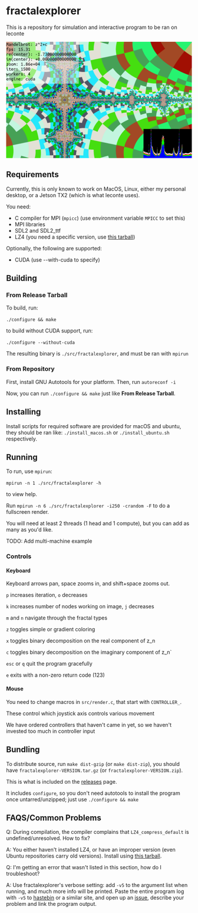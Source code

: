 # fractalexplorer

This is a repository for simulation and interactive program to be ran on leconte

![usage image](picture_0.png)

## Requirements

Currently, this is only known to work on MacOS, Linux, either my personal desktop, or a Jetson TX2 (which is what leconte uses).

You need:

  * C compiler for MPI (`mpicc`) (use environment variable `MPICC` to set this)
  * MPI libraries
  * SDL2 and SDL2_ttf
  * LZ4 (you need a specific version, use [this tarball](https://github.com/lz4/lz4/archive/v1.7.5.tar.gz))

Optionally, the following are supported:

 * CUDA (use --with-cuda to specify)


## Building

### From Release Tarball

To build, run:

`./configure && make`

to build without CUDA support, run:

`./configure --without-cuda`

The resulting binary is `./src/fractalexplorer`, and must be ran with `mpirun`

### From Repository

First, install GNU Autotools for your platform. Then, run `autoreconf -i`

Now, you can run `./configure && make` just like **From Release Tarball**.


## Installing

Install scripts for required software are provided for macOS and ubuntu, they should be ran like: `./install_macos.sh` or `./install_ubuntu.sh` respectively.


## Running

To run, use `mpirun`:

`mpirun -n 1 ./src/fractalexplorer -h`

to view help.


Run `mpirun -n 6 ./src/fractalexplorer -i250 -crandom -F` to do a fullscreen render.

You will need at least 2 threads (1 head and 1 compute), but you can add as many as you'd like.

TODO: Add multi-machine example


### Controls

#### Keyboard

Keyboard arrows pan, space zooms in, and shift+space zooms out.

`p` increases iteration, `o` decreases

`k` increases number of nodes working on image, `j` decreases

`m` and `n` navigate through the fractal types

`z` toggles simple or gradient coloring

`x` toggles binary decomposition on the real component of z_n

`c` toggles binary decomposition on the imaginary component of z_n`

`esc` or `q` quit the program gracefully

`e` exits with a non-zero return code (123)



#### Mouse

You need to change macros in `src/render.c`, that start with `CONTROLLER_`.

These control which joystick axis controls various movement

We have ordered controllers that haven't came in yet, so we haven't invested too much in controller input

## Bundling

To distribute source, run `make dist-gzip` (or `make dist-zip`), you should have `fractalexplorer-VERSION.tar.gz` (or `fractalexplorer-VERSION.zip`).

This is what is included on the [releases](http://github.com/ornl-leconte/fractalexplorer/releases) page.


It includes `configure`, so you don't need autotools to install the program once untarred/unzipped; just use `./configure && make`


## FAQS/Common Problems

Q: During compilation, the compiler complains that `LZ4_compress_default` is undefined/unresolved. How to fix?

A: You either haven't installed LZ4, or have an improper version (even Ubuntu repositories carry old versions). Install using [this tarball](https://github.com/lz4/lz4/archive/v1.7.5.tar.gz).



Q: I'm getting an error that wasn't listed in this section, how do I troubleshoot?

A: Use fractalexplorer's verbose setting: add `-v5` to the argument list when running, and much more info will be printed. Paste the entire program log with `-v5` to [hastebin](https://hastebin.com/) or a similar site, and open up an [issue](https://github.com/ornl-leconte/fractalexplorer/issues/new), describe your problem and link the program output.
